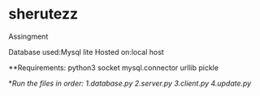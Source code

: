 # sherutezz
Assingment

Database used:Mysql lite
Hosted on:local host

**Requirements:
  python3
  socket
  mysql.connector
  urllib
  pickle
  
**Run the files in order:
1.database.py
2.server.py
3.client.py
4.update.py*
